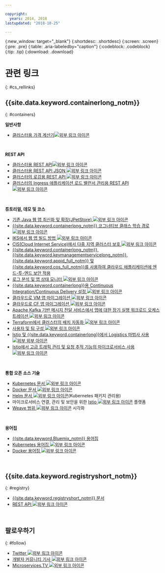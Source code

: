 ```yaml
---

copyright:
  years: 2014, 2018
lastupdated: "2018-10-25"

---
```


{:new_window: target="_blank"}
{:shortdesc: .shortdesc}
{:screen: .screen}
{:pre: .pre}
{:table: .aria-labeledby="caption"}
{:codeblock: .codeblock}
{:tip: .tip}
{:download: .download}




# 관련 링크
{: #cs_rellinks}

## {{site.data.keyword.containerlong_notm}}
{: #containers}

**일반사항**

- [클러스터용 가격 계산기![외부 링크 아이콘](../icons/launch-glyph.svg "외부 링크 아이콘")](https://console.bluemix.net/pricing/configure/iaas/containers-kubernetes)

<br />


**REST API**

- [클러스터용 REST API![외부 링크 아이콘](../icons/launch-glyph.svg "외부 링크 아이콘")](https://containers.bluemix.net/swagger)
- [클러스터용 REST API JSON ![외부 링크 아이콘](../icons/launch-glyph.svg "외부 링크 아이콘")](https://containers.bluemix.net/swagger-api-json)
- [클러스터의 로깅용 REST API ![외부 링크 아이콘](../icons/launch-glyph.svg "외부 링크 아이콘")](https://us-south.containers.bluemix.net/swagger-logging/)
- [클러스터의 Ingress 애플리케이션 로드 밸런서 관리용 REST API ![외부 링크 아이콘](../icons/launch-glyph.svg "외부 링크 아이콘")](https://us-south.containers.bluemix.net/swagger-alb-api/)

<br />


**튜토리얼, 데모 및 코스**

- [기존 Java 웹 앱 최신화 및 확장(JPetStore) ![외부 링크 아이콘](../icons/launch-glyph.svg "외부 링크 아이콘")](https://github.com/IBM-Cloud/jpetstore-kubernetes)
- [{{site.data.keyword.containerlong_notm}} 코그너티브 클래스 학습 경로 ![외부 링크 아이콘](../icons/launch-glyph.svg "외부 링크 아이콘")](https://cognitiveclass.ai/learn/containers-k8s-and-istio-on-ibm-cloud/)
- [IKS에서 웹 앱 빌드 방법 ![외부 링크 아이콘](../icons/launch-glyph.svg "외부 링크 아이콘")](https://console.bluemix.net/docs/tutorials/scalable-webapp-kubernetes.html#scalable-web-application-on-kubernetes)
- [CIS(Cloud Internet Service)에서 다중 지역 클러스터 보호 ![외부 링크 아이콘](../icons/launch-glyph.svg "외부 링크 아이콘")](https://console.bluemix.net/docs/tutorials/multi-region-k8s-cis.html#resilient-and-secure-multi-region-kubernetes-clusters-with-cloud-internet-services)
- [{{site.data.keyword.containerlong_notm}}, {{site.data.keyword.keymanagementservicelong_notm}}, {{site.data.keyword.appid_full_notm}} 및 {{site.data.keyword.cos_full_notm}}를 사용하여 클라우드 애플리케이션에 엔드-투-엔드 보안 적용](https://console.bluemix.net/docs/tutorials/cloud-e2e-security.html#apply-end-to-end-security-to-a-cloud-application)
- [로그 분석 및 앱 상태 모니터 ![외부 링크 아이콘](../icons/launch-glyph.svg "외부 링크 아이콘")](https://console.bluemix.net/docs/tutorials/kubernetes-log-analysis-kibana.html#analyze-logs-and-monitor-the-health-of-kubernetes-applications)
- [{{site.data.keyword.containerlong}}용 Continuous Integration/Continuous Delivery 설정 ![외부 링크 아이콘](../icons/launch-glyph.svg "외부 링크 아이콘")](https://console.bluemix.net/docs/tutorials/continuous-deployment-to-kubernetes.html#continuous-deployment-to-kubernetes)
- [클라우드로 VM 앱 마이그레이션 ![외부 링크 아이콘](../icons/launch-glyph.svg "외부 링크 아이콘")](https://console.bluemix.net/docs/tutorials/vm-to-containers-and-kubernetes.html#moving-a-vm-based-app-to-kubernetes)
- [클라우드로 CF 앱 마이그레이션 ![외부 링크 아이콘](../icons/launch-glyph.svg "외부 링크 아이콘")](https://console.bluemix.net/docs/containers/cs_tutorials_cf.html#cf_tutorial)
- [Apache Kafka 기반 메시지 전달 서비스에서 앱에 대한 장기 실행 워크로드 오케스트레이션 ![외부 링크 아이콘](../icons/launch-glyph.svg "외부 링크 아이콘")](https://console.bluemix.net/docs/tutorials/pub-sub-object-storage.html#asynchronous-data-processing-using-object-storage-and-pub-sub-messaging)
- [Terraform에서 클러스터의 배치 자동화 ![외부 링크 아이콘](../icons/launch-glyph.svg "외부 링크 아이콘")](https://console.bluemix.net/docs/tutorials/plan-create-update-deployments.html#plan-create-and-update-deployment-environments)
- [사용자 및 팀 구성 ![외부 링크 아이콘](../icons/launch-glyph.svg "외부 링크 아이콘")](https://console.bluemix.net/docs/tutorials/users-teams-applications.html#best-practices-for-organizing-users-teams-applications)
- [Istio 및 {{site.data.keyword.containerlong}}에서 Logistics 마법사 사용 ![외부 외부 아이콘](../icons/launch-glyph.svg "외부 링크 아이콘")](https://github.com/IBM-Cloud/logistics-wizard-kubernetes)
- [Istio에서 고급 트래픽 관리 및 요청 추적 기능의 마이크로서비스 사용 ![외부 링크 아이콘](../icons/launch-glyph.svg "외부 링크 아이콘")](https://developer.ibm.com/code/patterns/manage-microservices-traffic-using-istio/)

<br />


**통합 오픈 소스 기술**

- [Kubernetes 문서 ![외부 링크 아이콘](../icons/launch-glyph.svg "외부 링크 아이콘")](https://kubernetes.io/)
- [Docker 문서 ![외부 링크 아이콘](../icons/launch-glyph.svg "외부 링크 아이콘")](https://docs.docker.com/engine/)
- <a href="https://docs.helm.sh/helm/" target="_blank">Helm 문서 <img src="../icons/launch-glyph.svg" alt="외부 링크 아이콘"></a>(Kubernetes 패키지 관리용)
- 마이크로서비스 연결, 관리 및 보안을 위한 [Istio ![외부 링크 아이콘](../icons/launch-glyph.svg "외부 링크 아이콘")](https://istio.io/) 플랫폼
- [Weave 범위 ![외부 링크 아이콘](../icons/launch-glyph.svg "외부 링크 아이콘")](https://www.weave.works/oss/scope/) 시각화

<br />


**용어집**

- [{{site.data.keyword.Bluemix_notm}} 용어집](/docs/overview/glossary/index.html#glossary)
- [Kubernetes 용어집 ![외부 링크 아이콘](../icons/launch-glyph.svg "외부 링크 아이콘")](https://kubernetes.io/docs/reference/glossary/?fundamental=true)
- [Docker 용어집 ![외부 링크 아이콘](../icons/launch-glyph.svg "외부 링크 아이콘")](https://docs.docker.com/glossary/)

<br />


## {{site.data.keyword.registryshort_notm}}
{: #registry}

- [{{site.data.keyword.registryshort_notm}} 문서](/docs/services/Registry/index.html)
- [REST API ![외부 링크 아이콘](../icons/launch-glyph.svg "외부 링크 아이콘")](https://registry.ng.bluemix.net/api/doc/)

<br />


## 팔로우하기
{: #follow}

- [Twitter ![외부 링크 아이콘](../icons/launch-glyph.svg "외부 링크 아이콘")](https://twitter.com/hashtag/ibmcontainers)
- [개발자 커뮤니티 기사 ![외부 링크 아이콘](../icons/launch-glyph.svg "외부 링크 아이콘")](https://www.ibm.com/blogs/bluemix/tag/containers/)
- [Microservices.TV ![외부 링크 아이콘](../icons/launch-glyph.svg "외부 링크 아이콘")](https://developer.ibm.com/tv/microservices/)

<br />

